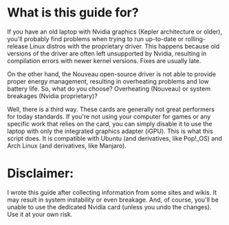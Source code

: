 # What is this guide for?

If you have an old laptop with Nvidia graphics (Kepler architecture or older), you'll probably find problems when trying to run up-to-date or rolling-release Linux distros with the proprietary driver. This happens because old versions of the driver are often left unsupported by Nvidia, resulting in compilation errors with newer kernel versions. Fixes are usually late.

On the other hand, the Nouveau open-source driver is not able to provide proper energy management, resulting in overheating problems and low battery life. So, what do you choose? Overheating (Nouveau) or system breakages (Nvidia proprietary)?

Well, there is a third way. These cards are generally not great performers for today standards. If you're not using your computer for games or any specific work that relies on the card, you can simply disable it to use the laptop with only the integrated graphics adapter (iGPU). This is what this script does. It is compatible with Ubuntu (and derivatives, like Pop!_OS) and Arch Linux (and derivatives, like Manjaro).

# Disclaimer:

I wrote this guide after collecting information from some sites and wikis. It may result in system instability or even breakage. And, of course, you'll be unable to use the dedicated Nvidia card (unless you undo the changes). Use it at your own risk.
